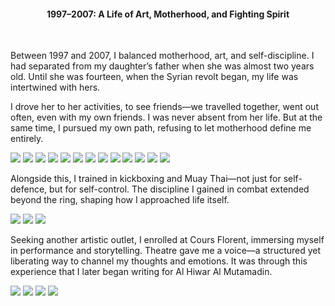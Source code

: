 
<center><h4>1997–2007: A Life of Art, Motherhood, and Fighting Spirit</h4></center>
<br/>

Between 1997 and 2007, I balanced motherhood, art, and self-discipline. I had separated from my daughter’s father when she was almost two years old. Until she was fourteen, when the Syrian revolt began, my life was intertwined with hers.

I drove her to her activities, to see friends—we travelled together, went out often, even with my own friends. I was never absent from her life. But at the same time, I pursued my own path, refusing to let motherhood define me entirely.


![](30.jpeg)
![](31.jpeg)
![](32.jpeg)
![](33.jpg)
![](34.jpeg)
![](35.jpeg)
![](36.jpeg)
![](37.jpeg)
![](38.jpeg)
![](39.jpeg)
![](40.jpeg)
![](41.jpeg)
![](42.jpeg)

Alongside this, I trained in kickboxing and Muay Thai—not just for self-defence, but for self-control. The discipline I gained in combat extended beyond the ring, shaping how I approached life itself.


![](45.jpg)
![](44.jpeg)
![](43.jpeg)

Seeking another artistic outlet, I enrolled at Cours Florent, immersing myself in performance and storytelling. Theatre gave me a voice—a structured yet liberating way to channel my thoughts and emotions. It was through this experience that I later began writing for Al Hiwar Al Mutamadin.

![](46.jpeg)
![](47.jpeg)
![](48.jpeg)
![](49.jpeg)

<p></p>
